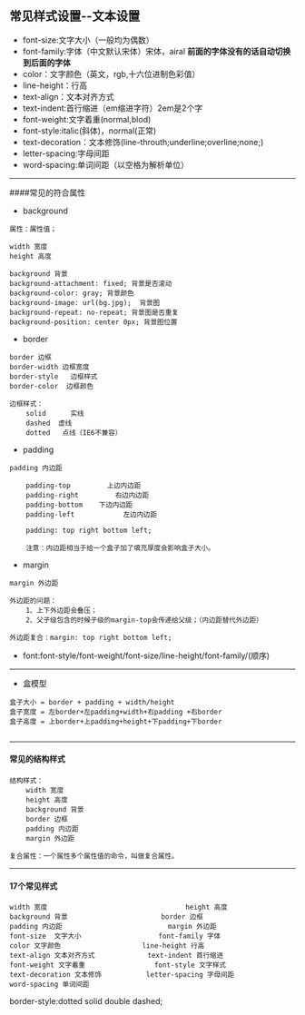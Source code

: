 ## 常见样式设置--文本设置
- font-size:文字大小（一般均为偶数）
- font-family:字体（中文默认宋体）宋体，airal
**前面的字体没有的话自动切换到后面的字体**
- color：文字颜色（英文，rgb,十六位进制色彩值）
- line-height：行高
- text-align：文本对齐方式
- text-indent:首行缩进（em缩进字符）2em是2个字
- font-weight:文字着重(normal,blod)
- font-style:italic(斜体)，normal(正常)
- text-decoration：文本修饰(line-throuth;underline;overline;none;)
- letter-spacing:字母间距
- word-spacing:单词间距（以空格为解析单位）
------
####常见的符合属性
- background
```
属性：属性值；

width 宽度
height 高度

background 背景
background-attachment: fixed; 背景是否滚动
background-color: gray; 背景颜色
background-image: url(bg.jpg);  背景图
background-repeat: no-repeat; 背景图是否重复
background-position: center 0px; 背景图位置

```
- border
```
border 边框
border-width 边框宽度
border-style   边框样式
border-color  边框颜色

边框样式：
	solid      实线
	dashed  虚线
	dotted   点线（IE6不兼容）

```
- padding
```
padding 内边距

	padding-top         上边内边距
	padding-right         右边内边距
	padding-bottom    下边内边距
	padding-left            左边内边距

	padding: top right bottom left;

	注意：内边距相当于给一个盒子加了填充厚度会影响盒子大小。
```
- margin
```
margin 外边距

外边距的问题：
	1、上下外边距会叠压；
	2、父子级包含的时候子级的margin-top会传递给父级；（内边距替代外边距）

外边距复合：margin: top right bottom left;
```
- font:font-style/font-weight/font-size/line-height/font-family/(顺序)
-----
- 盒模型
```
盒子大小 = border + padding + width/height
盒子宽度 = 左border+左padding+width+右padding +右border
盒子高度 = 上border+上padding+height+下padding+下border


```
-----
#### 常见的结构样式
```
结构样式：
	width 宽度              
	height 高度                 
	background 背景          
	border 边框             
	padding 内边距          
	margin 外边距

复合属性：一个属性多个属性值的命令，叫做复合属性。
```
-----
#### 17个常见样式
```
width 宽度                                  height 高度
background 背景                       border 边框
padding 内边距                          margin 外边距
font-size  文字大小                	  font-family 字体
color 文字颜色                	  line-height 行高
text-align 文本对齐方式         	  text-indent 首行缩进
font-weight 文字着重                 font-style 文字样式
text-decoration 文本修饰           letter-spacing 字母间距
word-spacing 单词间距     
```






border-style:dotted solid double dashed;
